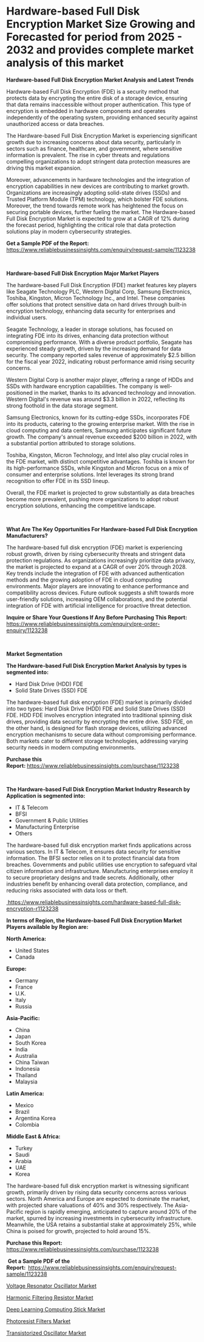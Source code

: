 <p><h1>Hardware-based Full Disk Encryption Market Size Growing and Forecasted for period from 2025 - 2032 and provides complete market analysis of this market</h1></p><p><strong>Hardware-based Full Disk Encryption Market Analysis and Latest Trends</strong></p>
<p><p>Hardware-based Full Disk Encryption (FDE) is a security method that protects data by encrypting the entire disk of a storage device, ensuring that data remains inaccessible without proper authentication. This type of encryption is embedded in hardware components and operates independently of the operating system, providing enhanced security against unauthorized access or data breaches.</p><p>The Hardware-based Full Disk Encryption Market is experiencing significant growth due to increasing concerns about data security, particularly in sectors such as finance, healthcare, and government, where sensitive information is prevalent. The rise in cyber threats and regulations compelling organizations to adopt stringent data protection measures are driving this market expansion.</p><p>Moreover, advancements in hardware technologies and the integration of encryption capabilities in new devices are contributing to market growth. Organizations are increasingly adopting solid-state drives (SSDs) and Trusted Platform Module (TPM) technology, which bolster FDE solutions. Moreover, the trend towards remote work has heightened the focus on securing portable devices, further fueling the market. The Hardware-based Full Disk Encryption Market is expected to grow at a CAGR of 12% during the forecast period, highlighting the critical role that data protection solutions play in modern cybersecurity strategies.</p></p>
<p><strong>Get a Sample PDF of the Report:&nbsp;</strong> <a href="https://www.reliablebusinessinsights.com/enquiry/request-sample/1123238?utm_campaign=1106&utm_medium=2&utm_source=Github&utm_content=ia&utm_term=07042025&utm_id=hardware-based-full-disk-encryption">https://www.reliablebusinessinsights.com/enquiry/request-sample/1123238</a></p>
<p>&nbsp;</p>
<p><strong>Hardware-based Full Disk Encryption Major Market Players</strong></p>
<p><p>The hardware-based Full Disk Encryption (FDE) market features key players like Seagate Technology PLC, Western Digital Corp, Samsung Electronics, Toshiba, Kingston, Micron Technology Inc., and Intel. These companies offer solutions that protect sensitive data on hard drives through built-in encryption technology, enhancing data security for enterprises and individual users.</p><p>Seagate Technology, a leader in storage solutions, has focused on integrating FDE into its drives, enhancing data protection without compromising performance. With a diverse product portfolio, Seagate has experienced steady growth, driven by the increasing demand for data security. The company reported sales revenue of approximately $2.5 billion for the fiscal year 2022, indicating robust performance amid rising security concerns.</p><p>Western Digital Corp is another major player, offering a range of HDDs and SSDs with hardware encryption capabilities. The company is well-positioned in the market, thanks to its advanced technology and innovation. Western Digital's revenue was around $3.3 billion in 2022, reflecting its strong foothold in the data storage segment.</p><p>Samsung Electronics, known for its cutting-edge SSDs, incorporates FDE into its products, catering to the growing enterprise market. With the rise in cloud computing and data centers, Samsung anticipates significant future growth. The company's annual revenue exceeded $200 billion in 2022, with a substantial portion attributed to storage solutions.</p><p>Toshiba, Kingston, Micron Technology, and Intel also play crucial roles in the FDE market, with distinct competitive advantages. Toshiba is known for its high-performance SSDs, while Kingston and Micron focus on a mix of consumer and enterprise solutions. Intel leverages its strong brand recognition to offer FDE in its SSD lineup.</p><p>Overall, the FDE market is projected to grow substantially as data breaches become more prevalent, pushing more organizations to adopt robust encryption solutions, enhancing the competitive landscape.</p></p>
<p>&nbsp;</p>
<p><strong>What Are The Key Opportunities For Hardware-based Full Disk Encryption Manufacturers?</strong></p>
<p><p>The hardware-based full disk encryption (FDE) market is experiencing robust growth, driven by rising cybersecurity threats and stringent data protection regulations. As organizations increasingly prioritize data privacy, the market is projected to expand at a CAGR of over 20% through 2028. Key trends include the integration of FDE with advanced authentication methods and the growing adoption of FDE in cloud computing environments. Major players are innovating to enhance performance and compatibility across devices. Future outlook suggests a shift towards more user-friendly solutions, increasing OEM collaborations, and the potential integration of FDE with artificial intelligence for proactive threat detection.</p></p>
<p><strong>Inquire or Share Your Questions If Any Before Purchasing This Report:</strong> <a href="https://www.reliablebusinessinsights.com/enquiry/pre-order-enquiry/1123238?utm_campaign=1106&utm_medium=2&utm_source=Github&utm_content=ia&utm_term=07042025&utm_id=hardware-based-full-disk-encryption">https://www.reliablebusinessinsights.com/enquiry/pre-order-enquiry/1123238</a></p>
<p>&nbsp;</p>
<p><strong>Market Segmentation</strong></p>
<p><strong>The Hardware-based Full Disk Encryption Market Analysis by types is segmented into:</strong></p>
<p><ul><li>Hard Disk Drive (HDD) FDE</li><li>Solid State Drives (SSD) FDE</li></ul></p>
<p><p>The hardware-based full disk encryption (FDE) market is primarily divided into two types: Hard Disk Drive (HDD) FDE and Solid State Drives (SSD) FDE. HDD FDE involves encryption integrated into traditional spinning disk drives, providing data security by encrypting the entire drive. SSD FDE, on the other hand, is designed for flash storage devices, utilizing advanced encryption mechanisms to secure data without compromising performance. Both markets cater to different storage technologies, addressing varying security needs in modern computing environments.</p></p>
<p><strong>Purchase this Report:&nbsp;</strong><a href="https://www.reliablebusinessinsights.com/purchase/1123238?utm_campaign=1106&utm_medium=2&utm_source=Github&utm_content=ia&utm_term=07042025&utm_id=hardware-based-full-disk-encryption">https://www.reliablebusinessinsights.com/purchase/1123238</a></p>
<p>&nbsp;</p>
<p><strong>The Hardware-based Full Disk Encryption Market Industry Research by Application is segmented into:</strong></p>
<p><ul><li>IT & Telecom</li><li>BFSI</li><li>Government & Public Utilities</li><li>Manufacturing Enterprise</li><li>Others</li></ul></p>
<p><p>The hardware-based full disk encryption market finds applications across various sectors. In IT & Telecom, it ensures data security for sensitive information. The BFSI sector relies on it to protect financial data from breaches. Governments and public utilities use encryption to safeguard vital citizen information and infrastructure. Manufacturing enterprises employ it to secure proprietary designs and trade secrets. Additionally, other industries benefit by enhancing overall data protection, compliance, and reducing risks associated with data loss or theft.</p></p>
<p><a href="https://www.reliablebusinessinsights.com/hardware-based-full-disk-encryption-r1123238?utm_campaign=1106&utm_medium=2&utm_source=Github&utm_content=ia&utm_term=07042025&utm_id=hardware-based-full-disk-encryption">&nbsp;https://www.reliablebusinessinsights.com/hardware-based-full-disk-encryption-r1123238</a></p>
<p><strong>In terms of Region, the Hardware-based Full Disk Encryption Market Players available by Region are:</strong></p>
<p>
    <p> <strong> North America: </strong>
        <ul>
            <li>United States</li>
            <li>Canada</li>
        </ul>
        </p> 
    <p> <strong> Europe: </strong>
        <ul>
            <li>Germany</li>
            <li>France</li>
            <li>U.K.</li>
            <li>Italy</li>
            <li>Russia</li>
        </ul>
        </p> 
    <p> <strong> Asia-Pacific: </strong>
        <ul>
            <li>China</li>
            <li>Japan</li>
            <li>South Korea</li>
            <li>India</li>
            <li>Australia</li>
            <li>China Taiwan</li>
            <li>Indonesia</li>
            <li>Thailand</li>
            <li>Malaysia</li>
        </ul>
        </p> 
    <p> <strong> Latin America: </strong>
        <ul>
            <li>Mexico</li>
            <li>Brazil</li>
            <li>Argentina Korea</li>
            <li>Colombia</li>
        </ul>
        </p> 
    <p> <strong> Middle East & Africa: </strong>
        <ul>
            <li>Turkey</li>
            <li>Saudi</li>
            <li>Arabia</li>
            <li>UAE</li>
            <li>Korea</li>
        </ul>
    </p>
    </p>
<p><p>The hardware-based full disk encryption market is witnessing significant growth, primarily driven by rising data security concerns across various sectors. North America and Europe are expected to dominate the market, with projected share valuations of 40% and 30% respectively. The Asia-Pacific region is rapidly emerging, anticipated to capture around 20% of the market, spurred by increasing investments in cybersecurity infrastructure. Meanwhile, the USA retains a substantial stake at approximately 25%, while China is poised for growth, projected to hold around 15%.</p></p>
<p><strong>Purchase this Report: </strong><a href="https://www.reliablebusinessinsights.com/purchase/1123238?utm_campaign=1106&utm_medium=2&utm_source=Github&utm_content=ia&utm_term=07042025&utm_id=hardware-based-full-disk-encryption">https://www.reliablebusinessinsights.com/purchase/1123238</a></p>
<p>&nbsp;<strong>Get a Sample PDF of the Report:&nbsp;&nbsp;</strong><a href="https://www.reliablebusinessinsights.com/enquiry/request-sample/1123238?utm_campaign=1106&utm_medium=2&utm_source=Github&utm_content=ia&utm_term=07042025&utm_id=hardware-based-full-disk-encryption">https://www.reliablebusinessinsights.com/enquiry/request-sample/1123238</a></p>
<p><strong></strong></p>
<p><p><a href="https://github.com/godekkutero4/Market-Research-Report-List-1/blob/main/voltage-resonator-oscillator-market.md?utm_campaign=1106&utm_medium=2&utm_source=Github&utm_content=ia&utm_term=07042025&utm_id=hardware-based-full-disk-encryption">Voltage Resonator Oscillator Market</a></p><p><a href="https://github.com/rumaskdallys2/Market-Research-Report-List-1/blob/main/harmonic-filtering-resistor-market.md?utm_campaign=1106&utm_medium=2&utm_source=Github&utm_content=ia&utm_term=07042025&utm_id=hardware-based-full-disk-encryption">Harmonic Filtering Resistor Market</a></p><p><a href="https://github.com/gasikcalbos8/Market-Research-Report-List-1/blob/main/deep-learning-computing-stick-market.md?utm_campaign=1106&utm_medium=2&utm_source=Github&utm_content=ia&utm_term=07042025&utm_id=hardware-based-full-disk-encryption">Deep Learning Computing Stick Market</a></p><p><a href="https://github.com/dringmurza6r/Market-Research-Report-List-1/blob/main/photoresist-filters-market.md?utm_campaign=1106&utm_medium=2&utm_source=Github&utm_content=ia&utm_term=07042025&utm_id=hardware-based-full-disk-encryption">Photoresist Filters Market</a></p><p><a href="https://github.com/abdhsheila7/Market-Research-Report-List-1/blob/main/transistorized-oscillator-market.md?utm_campaign=1106&utm_medium=2&utm_source=Github&utm_content=ia&utm_term=07042025&utm_id=hardware-based-full-disk-encryption">Transistorized Oscillator Market</a></p></p>